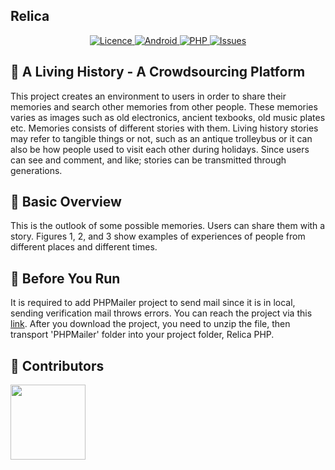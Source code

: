 ## Relica

<p align="center">
    <a href="https://github.com/yilmazvolkan/Relica/blob/master/LICENSE">
        <img src="https://img.shields.io/badge/LICENCE-Online-e4616e.svg"
             alt="Licence">
    </a>
    <a href="https://github.com/yilmazvolkan/Relica/tree/master/app/src/main">
        <img src="https://img.shields.io/badge/ANDROID-UP%20TO%20DATE-dd3547.svg"
             alt="Android">
    </a>
    <a href="https://github.com/yilmazvolkan/Relica/tree/master/Relica%20Php">
        <img src="https://img.shields.io/badge/PHP-UP TO DATE-bf2131.svg"
             alt="PHP">
    </a>
    <a href="https://github.com/yilmazvolkan/Relica/issues?q=is%3Aissue+is%3Aclosed">
        <img src="https://img.shields.io/badge/ISSUES 43-CLOSED-931926.svg"
             alt="Issues">
    </a>
</p>


## :tophat: A Living History - A Crowdsourcing Platform


This project creates an environment to users in order to share their memories and search other memories from other people. These memories varies as images such as old electronics, ancient texbooks, old music plates etc. Memories consists of different stories with them. Living history stories may refer to tangible things or not, such as an antique trolleybus or it can also be how people used to visit each other during holidays. Since users can see and comment, and like; stories can be transmitted through generations.

## :blue_book: Basic Overview

This is the outlook of some possible memories. Users can share them with a story. Figures 1, 2, and 3 show examples of experiences of people from different places and different times.



## :bell: Before You Run

It is required to add PHPMailer project to send mail since it is in local, sending verification mail throws errors.
You can reach the project via this [link](https://github.com/PHPMailer/PHPMailer). After you download the project, you need to unzip the file, then transport 'PHPMailer' folder into your project folder, Relica PHP.

## :beers: Contributors


<p align="left">
<a href = "https://github.com/yilmazvolkan"><img 
<img src="https://avatars2.githubusercontent.com/u/28186366?s=400&v=4" width="120" height="120"></a>
</p>




